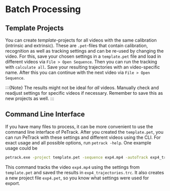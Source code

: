 # Batch Processing

## Template Projects

You can create _template_-projects for all videos with the same calibration (intrinsic and extrinsic). These are `.pet`-files that contain calibration, recognition as well as tracking settings and can be re-used by changing the video. For this, save your chosen settings in a `template.pet` file and load in different videos via `File > Open Sequence`. Then you can run the tracking with `calculate all`. Save your resulting trajectories with an video-specific name. After this you can continue with the next video via `File > Open Sequence`.

:::{Note}
The results might not be ideal for _all_ videos. Manually check and readjust settings for specific videos if necessary. Remember to save this as new projects as well.
:::

## Command Line Interface


If you have many files to process, it can be more convenient to use the command line interface of PeTrack. After you created the `template.pet`, you can run PeTrack with these settings and different videos using the CLI. For exact usage and all possible options, run `petrack -help`. One example usage could be

```bash
petrack.exe -project template.pet -sequence exp4.mp4 -autoTrack exp4_trajectories -autoSave exp4.pet
```

This command tracks the video `exp4.mp4` using the settings from `template.pet` and saved the results in `exp4_trajectories.trc`. It also creates a new project file `exp4.pet`, so you know what settings were used for export.
